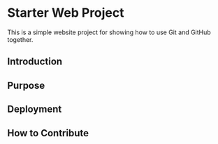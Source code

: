 # Starter Web Project 

This is a simple website project for showing how to use Git and 
GitHub together.

## Introduction 

## Purpose

## Deployment

## How to Contribute 